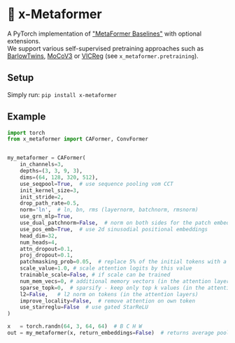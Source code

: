 # 🥞 x-Metaformer

A PyTorch implementation of ["MetaFormer Baselines"](https://arxiv.org/abs/2210.13452) with optional extensions.  
We support various self-supervised pretraining approaches such as [BarlowTwins](https://arxiv.org/abs/2103.03230),
[MoCoV3](https://arxiv.org/abs/2104.02057) or [VICReg](https://arxiv.org/abs/2105.04906) (see ```x_metaformer.pretraining```).


## Setup
Simply run:
```pip install x-metaformer```

## Example
```py
import torch
from x_metaformer import CAFormer, ConvFormer


my_metaformer = CAFormer(
    in_channels=3,
    depths=(3, 3, 9, 3),
    dims=(64, 128, 320, 512),
    use_seqpool=True,  # use sequence pooling vom CCT
    init_kernel_size=3,
    init_stride=2,
    drop_path_rate=0.5,
    norm='ln',  # ln, bn, rms (layernorm, batchnorm, rmsnorm)
    use_grn_mlp=True,
    use_dual_patchnorm=False,  # norm on both sides for the patch embedding
    use_pos_emb=True,  # use 2d sinusodial positional embeddings
    head_dim=32,
    num_heads=4,
    attn_dropout=0.1,
    proj_dropout=0.1,
    patchmasking_prob=0.05,  # replace 5% of the initial tokens with a </mask> token
    scale_value=1.0, # scale attention logits by this value
    trainable_scale=False, # if scale can be trained
    num_mem_vecs=0, # additional memory vectors (in the attention layers)
    sparse_topk=0,  # sparsify - keep only top k values (in the attention layers)
    l2=False,   # l2 norm on tokens (in the attention layers) 
    improve_locality=False,  # remove attention on own token
    use_starreglu=False  # use gated StarReLU
)

x   = torch.randn(64, 3, 64, 64)  # B C H W
out = my_metaformer(x, return_embeddings=False)  # returns average pooled tokens
```